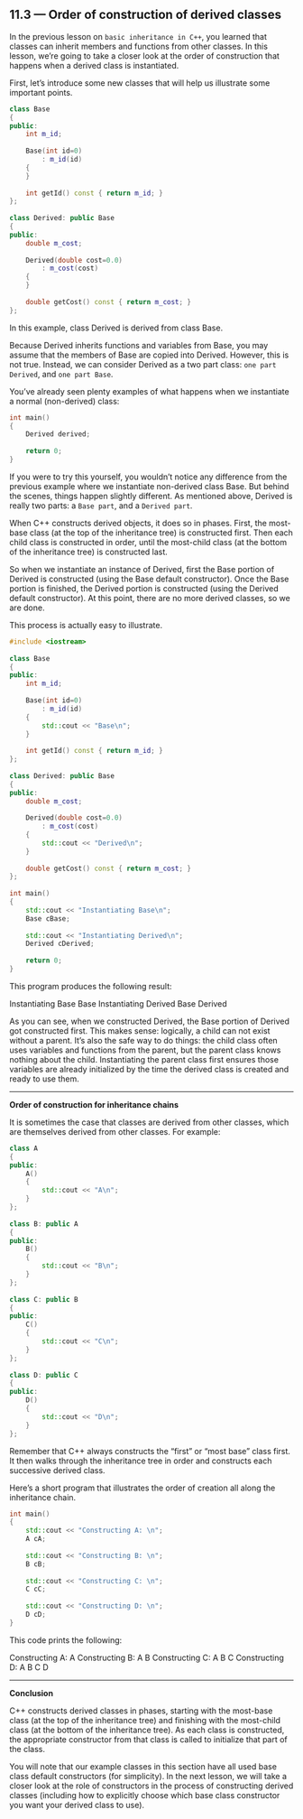 ## 11.3 — Order of construction of derived classes

In the previous lesson on `basic inheritance in C++`, you learned that classes can inherit members and functions from other classes. In this lesson, we’re going to take a closer look at the order of construction that happens when a derived class is instantiated.

First, let’s introduce some new classes that will help us illustrate some important points.

```c++
class Base
{
public:
    int m_id;
 
    Base(int id=0)
        : m_id(id)
    {
    }
 
    int getId() const { return m_id; }
};
 
class Derived: public Base
{
public:
    double m_cost;
 
    Derived(double cost=0.0)
        : m_cost(cost)
    {
    }
 
    double getCost() const { return m_cost; }
};
```

In this example, class Derived is derived from class Base.

Because Derived inherits functions and variables from Base, you may assume that the members of Base are copied into Derived. However, this is not true. 
Instead, we can consider Derived as a two part class: `one part Derived`, and `one part Base`.

You’ve already seen plenty examples of what happens when we instantiate a normal (non-derived) class:

```c++
int main()
{
    Derived derived;
 
    return 0;
}
```

If you were to try this yourself, you wouldn’t notice any difference from the previous example where we instantiate non-derived class Base. But behind the scenes, things happen slightly different. 
As mentioned above, Derived is really two parts: a `Base part`, and a `Derived part`. 

When C++ constructs derived objects, it does so in phases. First, the most-base class (at the top of the inheritance tree) is constructed first. Then each child class is constructed in order, until the most-child class (at the bottom of the inheritance tree) is constructed last.

So when we instantiate an instance of Derived, first the Base portion of Derived is constructed (using the Base default constructor). Once the Base portion is finished, the Derived portion is constructed (using the Derived default constructor). At this point, there are no more derived classes, so we are done.

This process is actually easy to illustrate.

```c++
#include <iostream>
 
class Base
{
public:
    int m_id;
 
    Base(int id=0)
        : m_id(id)
    {
        std::cout << "Base\n";
    }
 
    int getId() const { return m_id; }
};
 
class Derived: public Base
{
public:
    double m_cost;
 
    Derived(double cost=0.0)
        : m_cost(cost)
    {
        std::cout << "Derived\n";
    }
 
    double getCost() const { return m_cost; }
};
 
int main()
{
    std::cout << "Instantiating Base\n";
    Base cBase;
 
    std::cout << "Instantiating Derived\n";
    Derived cDerived;
 
    return 0;
}
```

This program produces the following result:

Instantiating Base
Base
Instantiating Derived
Base
Derived


As you can see, when we constructed Derived, the Base portion of Derived got constructed first. 
This makes sense: logically, a child can not exist without a parent. It’s also the safe way to do things: the child class often uses variables and functions from the parent, but the parent class knows nothing about the child. Instantiating the parent class first ensures those variables are already initialized by the time the derived class is created and ready to use them.


---

**Order of construction for inheritance chains**

It is sometimes the case that classes are derived from other classes, which are themselves derived from other classes. For example:

```c++
class A
{
public:
    A()
    {
        std::cout << "A\n";
    }
};
 
class B: public A
{
public:
    B()
    {
        std::cout << "B\n";
    }
};
 
class C: public B
{
public:
    C()
    {
        std::cout << "C\n";
    }
};
 
class D: public C
{
public:
    D()
    {
        std::cout << "D\n";
    }
};
```

Remember that C++ always constructs the “first” or “most base” class first. It then walks through the inheritance tree in order and constructs each successive derived class.

Here’s a short program that illustrates the order of creation all along the inheritance chain.


```c++
int main()
{
    std::cout << "Constructing A: \n";
    A cA;
 
    std::cout << "Constructing B: \n";
    B cB;
 
    std::cout << "Constructing C: \n";
    C cC;
 
    std::cout << "Constructing D: \n";
    D cD;
}
```

This code prints the following:

Constructing A:
A
Constructing B:
A
B
Constructing C:
A
B
C
Constructing D:
A
B
C
D


---

**Conclusion**

C++ constructs derived classes in phases, starting with the most-base class (at the top of the inheritance tree) and finishing with the most-child class (at the bottom of the inheritance tree). As each class is constructed, the appropriate constructor from that class is called to initialize that part of the class.

You will note that our example classes in this section have all used base class default constructors (for simplicity). In the next lesson, we will take a closer look at the role of constructors in the process of constructing derived classes (including how to explicitly choose which base class constructor you want your derived class to use).


















